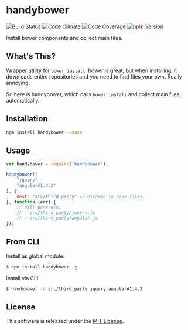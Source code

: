 handybower
==========

<!-- Badge Start -->
<a name="badges"></a>

[![Build Status][bd_travis_shield_url]][bd_travis_url]
[![Code Climate][bd_codeclimate_shield_url]][bd_codeclimate_url]
[![Code Coverage][bd_codeclimate_coverage_shield_url]][bd_codeclimate_url]
[![npm Version][bd_npm_shield_url]][bd_npm_url]

[bd_repo_url]: https://github.com/okunishinishi/node-handybower
[bd_travis_url]: http://travis-ci.org/okunishinishi/node-handybower
[bd_travis_shield_url]: http://img.shields.io/travis/okunishinishi/node-handybower.svg?style=flat
[bd_license_url]: https://github.com/okunishinishi/node-handybower/blob/master/LICENSE
[bd_codeclimate_url]: http://codeclimate.com/github/okunishinishi/node-handybower
[bd_codeclimate_shield_url]: http://img.shields.io/codeclimate/github/okunishinishi/node-handybower.svg?style=flat
[bd_codeclimate_coverage_shield_url]: http://img.shields.io/codeclimate/coverage/github/okunishinishi/node-handybower.svg?style=flat
[bd_gemnasium_url]: https://gemnasium.com/okunishinishi/node-handybower
[bd_gemnasium_shield_url]: https://gemnasium.com/okunishinishi/node-handybower.svg
[bd_npm_url]: http://www.npmjs.org/package/handybower
[bd_npm_shield_url]: http://img.shields.io/npm/v/handybower.svg?style=flat
[bd_bower_badge_url]: https://img.shields.io/bower/v/handybower.svg?style=flat

<!-- Badge End -->


<!-- Description Start -->
<a name="description"></a>

Install bower components and collect main files.

<!-- Description End -->




<!-- Sections Start -->
<a name="sections"></a>

<!-- Section from "doc/readme/00-WhatsThis.md.hbs" Start -->

<a name="section-doc-readme-00-whats-this-md"></a>
What's This?
-----

Wrapper utility for `bower install`.
bower is great, but when installing, it downloads entire repositories and you need to find files your own.
Really annoying.

So here is handybower, which calls `bower install` and collect main files automatically.

<!-- Section from "doc/readme/00-WhatsThis.md.hbs" End -->

<!-- Section from "doc/readme/01-Installation.md.hbs" Start -->

<a name="section-doc-readme-01-installation-md"></a>
Installation
-----

```bash
npm install handybower --save
```

<!-- Section from "doc/readme/01-Installation.md.hbs" End -->

<!-- Section from "doc/readme/02-Usage.md.hbs" Start -->

<a name="section-doc-readme-02-usage-md"></a>
Usage
-------

```javascript
var handybower = require('handybower');

handybower([
    "jquery",
    "angular#1.4.3"
], {
    dest: "src/third_party" // Dirname to save files.
}, function (err) {
    // Will generate:
    // - src/third_party/jquery.js
    // - src/third_party/angular.js
});
```

<!-- Section from "doc/readme/02-Usage.md.hbs" End -->

<!-- Section from "doc/readme/03-CLI.md.hbs" Start -->

<a name="section-doc-readme-03-c-l-i-md"></a>
From CLI
-----

Install as global module.

```bash
$ npm install handybower -g
```

Install via CLI.

```bash
$ handybower -d src/third_party jquery angular#1.4.3
```
<!-- Section from "doc/readme/03-CLI.md.hbs" End -->


<!-- Sections Start -->


<!-- LICENSE Start -->
<a name="license"></a>

License
-------
This software is released under the [MIT License](https://github.com/okunishinishi/node-handybower/blob/master/LICENSE).

<!-- LICENSE End -->


